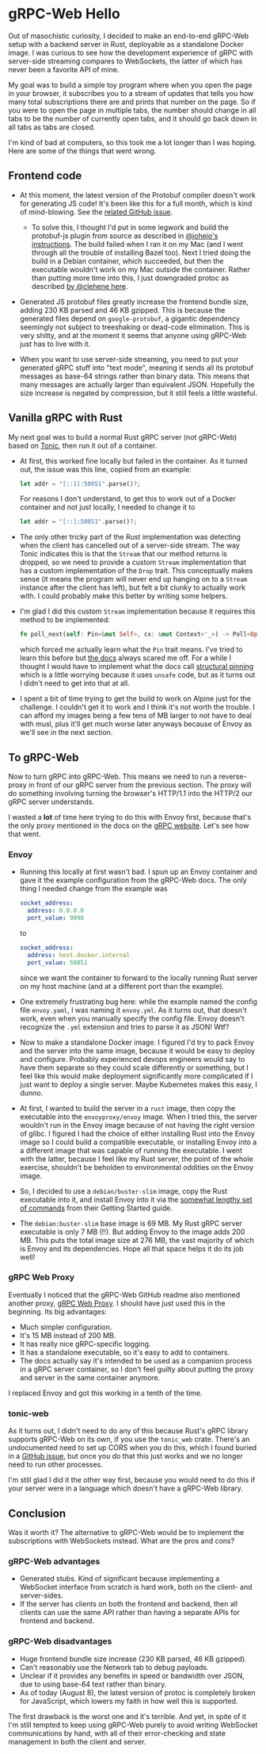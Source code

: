 # gRPC-Web Hello

Out of masochistic curiosity, I decided to make an end-to-end gRPC-Web setup
with a backend server in Rust, deployable as a standalone Docker image. I was
curious to see how the development experience of gRPC with server-side streaming
compares to WebSockets, the latter of which has never been a favorite API of
mine.

My goal was to build a simple toy program where when you open the page in your
browser, it subscribes you to a stream of updates that tells you how many total
subscriptions there are and prints that number on the page. So if you were to
open the page in multiple tabs, the number should change in all tabs to be the
number of currently open tabs, and it should go back down in all tabs as tabs
are closed.

I'm kind of bad at computers, so this took me a lot longer than I was hoping.
Here are some of the things that went wrong.

## Frontend code

- At this moment, the latest version of the Protobuf compiler doesn't work for
  generating JS code! It's been like this for a full month, which is kind of
  mind-blowing. See the [related GitHub
  issue](https://github.com/protocolbuffers/protobuf-javascript/issues/127).

  - To solve this, I thought I'd put in some legwork and build the protobuf-js
    plugin from source as described in [@johejo's
    instructions](https://github.com/protocolbuffers/protobuf-javascript/issues/127#issuecomment-1204202870).
    The build failed when I ran it on my Mac (and I went through all the trouble
    of installing Bazel too). Next I tried doing the build in a Debian
    container, which succeeded, but then the executable wouldn't work on my Mac
    outside the container. Rather than putting more time into this, I just
    downgraded protoc as described [by @clehene
    here](https://github.com/protocolbuffers/protobuf-javascript/issues/127#issuecomment-1204202844).

- Generated JS protobuf files greatly increase the frontend bundle size, adding
  230 KB parsed and 46 KB gzipped. This is because the generated files depend on
  `google-protobuf`, a gigantic dependency seemingly not subject to treeshaking
  or dead-code elimination. This is very shitty, and at the moment it seems that
  anyone using gRPC-Web just has to live with it.

- When you want to use server-side streaming, you need to put your generated
  gRPC stuff into "text mode", meaning it sends all its protobuf messages as
  base-64 strings rather than binary data. This means that many messages are
  actually larger than equivalent JSON. Hopefully the size increase is negated
  by compression, but it still feels a little wasteful.

## Vanilla gRPC with Rust

My next goal was to build a normal Rust gRPC server (not gRPC-Web) based on
[Tonic](https://github.com/hyperium/tonic), then run it out of a container.

- At first, this worked fine locally but failed in the container. As it turned
  out, the issue was this line, copied from an example:

  ```rust
  let addr = "[::1]:50051".parse()?;
  ```

  For reasons I don't understand, to get this to work out of a Docker container
  and not just locally, I needed to change it to

  ```rust
  let addr = "[::]:50051".parse()?;
  ```

- The only other tricky part of the Rust implementation was detecting when the
  client has cancelled out of a server-side stream. The way Tonic indicates this
  is that the `Stream` that our method returns is dropped, so we need to provide
  a custom `Stream` implementation that has a custom implementation of the
  `Drop` trait. This conceptually makes sense (it means the program will never
  end up hanging on to a `Stream` instance after the client has left), but felt
  a bit clunky to actually work with. I could probably make this better by
  writing some helpers.

- I'm glad I did this custom `Stream` implementation because it requires this
  method to be implemented:

  ```rust
  fn poll_next(self: Pin<&mut Self>, cx: &mut Context<'_>) -> Poll<Option<Self::Item>>
  ```

  which forced me actually learn what the `Pin` trait means. I've tried to learn
  this before but [the docs](https://doc.rust-lang.org/std/pin/index.html)
  always scared me off. For a while I thought I would have to implement what the
  docs call [structural
  pinning](https://doc.rust-lang.org/std/pin/index.html#pinning-is-structural-for-field)
  which is a little worrying because it uses `unsafe` code, but as it turns out
  I didn't need to get into that at all.

- I spent a bit of time trying to get the build to work on Alpine just for the
  challenge. I couldn't get it to work and I think it's not worth the trouble. I
  can afford my images being a few tens of MB larger to not have to deal with
  musl, plus it'll get much worse later anyways because of Envoy as we'll see in
  the next section.

## To gRPC-Web

Now to turn gRPC into gRPC-Web. This means we need to run a reverse-proxy in
front of our gRPC server from the previous section. The proxy will do something
involving turning the browser's HTTP/1.1 into the HTTP/2 our gRPC server
understands.

I wasted a **lot** of time here trying to do this with Envoy first, because
that's the only proxy mentioned in the docs on the [gRPC
website](https://grpc.io/docs/platforms/web/). Let's see how that went.

### Envoy

- Running this locally at first wasn't bad. I spun up an Envoy container and
  gave it the example configuration from the gRPC-Web docs. The only thing I
  needed change from the example was

  ```yaml
  socket_address:
    address: 0.0.0.0
    port_value: 9090
  ```

  to

  ```yaml
  socket_address:
    address: host.docker.internal
    port_value: 50051
  ```

  since we want the container to forward to the locally running Rust server on
  my host machine (and at a different port than the example).

- One extremely frustrating bug here: while the example named the config file
  `envoy.yaml`, I was naming it `envoy.yml`. As it turns out, that doesn't work,
  even when you manually specify the config file. Envoy doesn't recognize the
  `.yml` extension and tries to parse it as JSON! Wtf?

- Now to make a standalone Docker image. I figured I'd try to pack Envoy and the
  server into the same image, because it would be easy to deploy and configure.
  Probably experienced devops engineers would say to have them separate so they
  could scale differently or something, but I feel like this would make
  deployment significantly more complicated if I just want to deploy a single
  server. Maybe Kubernetes makes this easy, I dunno.

- At first, I wanted to build the server in a `rust` image, then copy the
  executable into the `envoyproxy/envoy` image. When I tried this, the server
  wouldn't run in the Envoy image because of not having the right version of
  glibc. I figured I had the choice of either installing Rust into the Envoy
  image so I could build a compatible executable, or installing Envoy into a a
  different image that was capable of running the executable. I went with the
  latter, because I feel like my Rust server, the point of the whole exercise,
  shouldn't be beholden to environmental oddities on the Envoy image.

- So, I decided to use a `debian/buster-slim` image, copy the Rust executable
  into it, and install Envoy into it via the [somewhat lengthy set of
  commands](https://www.envoyproxy.io/docs/envoy/latest/start/install#install-envoy-on-debian-gnu-linux)
  from their Getting Started guide.

- The `debian:buster-slim` base image is 69 MB. My Rust gRPC server executable
  is only 7 MB (!!). But adding Envoy to the image adds 200 MB. This puts the
  total image size at 276 MB, the vast majority of which is Envoy and its
  dependencies. Hope all that space helps it do its job well!

### gRPC Web Proxy

Eventually I noticed that the gRPC-Web GitHub readme also mentioned another
proxy, [gRPC Web
Proxy](https://github.com/improbable-eng/grpc-web/tree/master/go/grpcwebproxy).
I should have just used this in the beginning. Its big advantages:

- Much simpler configuration.
- It's 15 MB instead of 200 MB.
- It has really nice gRPC-specific logging.
- It has a standalone executable, so it's easy to add to containers.
- The docs actually say it's intended to be used as a companion process in a
  gRPC server container, so I don't feel guilty about putting the proxy and
  server in the same container anymore.

I replaced Envoy and got this working in a tenth of the time.

### tonic-web

As it turns out, I didn't need to do any of this because Rust's gRPC library
supports gRPC-Web on its own, if you use the `tonic_web` crate. There's an
undocumented need to set up CORS when you do this, which I found buried in a
[GitHub
issue](https://github.com/hyperium/tonic/issues/1174#issuecomment-1332341548),
but once you do that this just works and we no longer need to run other
processes.

I'm still glad I did it the other way first, because you would need to do this
if your server were in a language which doesn't have a gRPC-Web library.

## Conclusion

Was it worth it? The alternative to gRPC-Web would be to implement the
subscriptions with WebSockets instead. What are the pros and cons?

### gRPC-Web advantages

- Generated stubs. Kind of significant because implementing a WebSocket
  interface from scratch is hard work, both on the client- and server-sides.
- If the server has clients on both the frontend and backend, then all clients
  can use the same API rather than having a separate APIs for frontend and
  backend.

### gRPC-Web disadvantages

- Huge frontend bundle size increase (230 KB parsed, 46 KB gzipped).
- Can't reasonably use the Network tab to debug payloads.
- Unclear if it provides any benefits in speed or bandwidth over JSON, due to
  using base-64 text rather than binary.
- As of today (August 8), the latest version of protoc is completely broken for
  JavaScript, which lowers my faith in how well this is supported.

The first drawback is the worst one and it's terrible. And yet, in spite of it
I'm still tempted to keep using gRPC-Web purely to avoid writing WebSocket
communications by hand, with all of their error-checking and state management in
both the client and server.
